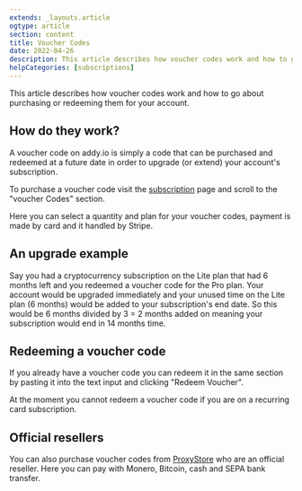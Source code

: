 ```yaml
---
extends: _layouts.article
ogtype: article
section: content
title: Voucher Codes
date: 2022-04-26
description: This article describes how voucher codes work and how to go about purchasing or redeeming them for your account.
helpCategories: [subscriptions]
---
```


This article describes how voucher codes work and how to go about purchasing or redeeming them for your account.

## How do they work?

A voucher code on addy.io is simply a code that can be purchased and redeemed at a future date in order to upgrade (or extend) your account's subscription.

To purchase a voucher code visit the [subscription](https://app.addy.io/settings/subscription) page and scroll to the "voucher Codes" section.

Here you can select a quantity and plan for your voucher codes, payment is made by card and it handled by Stripe.

## An upgrade example

Say you had a cryptocurrency subscription on the Lite plan that had 6 months left and you redeemed a voucher code for the Pro plan. Your account would be upgraded immediately and your unused time on the Lite plan (6 months) would be added to your subscription's end date. So this would be 6 months divided by 3 = 2 months added on meaning your subscription would end in 14 months time.

## Redeeming a voucher code

If you already have a voucher code you can redeem it in the same section by pasting it into the text input and clicking "Redeem Voucher".

At the moment you cannot redeem a voucher code if you are on a recurring card subscription.

## Official resellers

You can also purchase voucher codes from [ProxyStore](https://digitalgoods.proxysto.re/) who are an official reseller. Here you can pay with Monero, Bitcoin, cash and SEPA bank transfer.